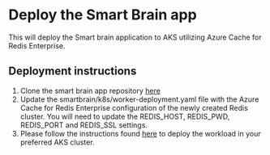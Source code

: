 # Deploy the Smart Brain app

This will deploy the Smart brain application to AKS utilizing Azure Cache for Redis Enterprise.

## Deployment instructions

1. Clone the smart brain app repository [here](https://github.com/mosabami/smartbrain)
2. Update the smartbrain/k8s/worker-deployment.yaml file  with the Azure Cache for Redis Enterprise configuration of the newly created Redis cluster. You will need to update the REDIS_HOST, REDIS_PWD, REDIS_PORT and REDIS_SSL settings.
3. Please follow the instructions found [here](https://github.com/mosabami/smartbrain/blob/main/smartbrain/README.md)
to deploy the workload in your preferred AKS cluster.
